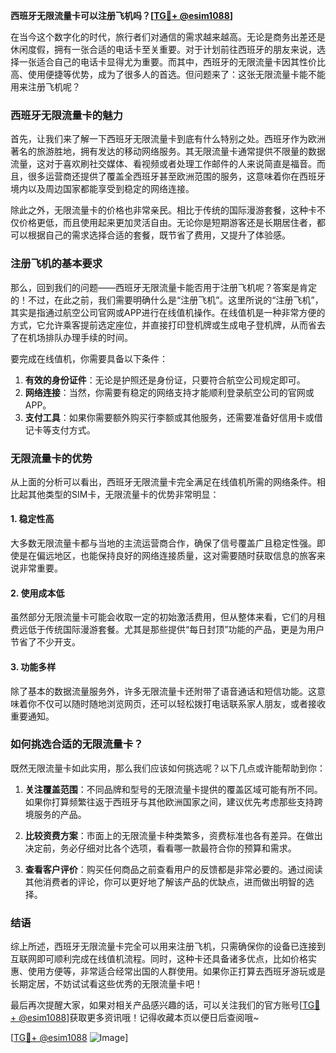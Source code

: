 **西班牙无限流量卡可以注册飞机吗？[[TG💪+ @esim1088](https://t.me/s/esim1088)]**

在当今这个数字化的时代，旅行者们对通信的需求越来越高。无论是商务出差还是休闲度假，拥有一张合适的电话卡至关重要。对于计划前往西班牙的朋友来说，选择一张适合自己的电话卡显得尤为重要。而其中，西班牙的无限流量卡因其性价比高、使用便捷等优势，成为了很多人的首选。但问题来了：这张无限流量卡能不能用来注册飞机呢？

### 西班牙无限流量卡的魅力

首先，让我们来了解一下西班牙无限流量卡到底有什么特别之处。西班牙作为欧洲著名的旅游胜地，拥有发达的移动网络服务。其无限流量卡通常提供不限量的数据流量，这对于喜欢刷社交媒体、看视频或者处理工作邮件的人来说简直是福音。而且，很多运营商还提供了覆盖全西班牙甚至欧洲范围的服务，这意味着你在西班牙境内以及周边国家都能享受到稳定的网络连接。

除此之外，无限流量卡的价格也非常亲民。相比于传统的国际漫游套餐，这种卡不仅价格更低，而且使用起来更加灵活自由。无论你是短期游客还是长期居住者，都可以根据自己的需求选择合适的套餐，既节省了费用，又提升了体验感。

### 注册飞机的基本要求

那么，回到我们的问题——西班牙无限流量卡能否用于注册飞机呢？答案是肯定的！不过，在此之前，我们需要明确什么是“注册飞机”。这里所说的“注册飞机”，其实是指通过航空公司官网或APP进行在线值机操作。在线值机是一种非常方便的方式，它允许乘客提前选定座位，并直接打印登机牌或生成电子登机牌，从而省去了在机场排队办理手续的时间。

要完成在线值机，你需要具备以下条件：
1. **有效的身份证件**：无论是护照还是身份证，只要符合航空公司规定即可。
2. **网络连接**：当然，你需要有稳定的网络支持才能顺利登录航空公司的官网或APP。
3. **支付工具**：如果你需要额外购买行李额或其他服务，还需要准备好信用卡或借记卡等支付方式。

### 无限流量卡的优势

从上面的分析可以看出，西班牙无限流量卡完全满足在线值机所需的网络条件。相比起其他类型的SIM卡，无限流量卡的优势非常明显：

#### 1. 稳定性高
大多数无限流量卡都与当地的主流运营商合作，确保了信号覆盖广且稳定性强。即使是在偏远地区，也能保持良好的网络连接质量，这对需要随时获取信息的旅客来说非常重要。

#### 2. 使用成本低
虽然部分无限流量卡可能会收取一定的初始激活费用，但从整体来看，它们的月租费远低于传统国际漫游套餐。尤其是那些提供“每日封顶”功能的产品，更是为用户节省了不少开支。

#### 3. 功能多样
除了基本的数据流量服务外，许多无限流量卡还附带了语音通话和短信功能。这意味着你不仅可以随时随地浏览网页，还可以轻松拨打电话联系家人朋友，或者接收重要通知。

### 如何挑选合适的无限流量卡？

既然无限流量卡如此实用，那么我们应该如何挑选呢？以下几点或许能帮助到你：

1. **关注覆盖范围**：不同品牌和型号的无限流量卡提供的覆盖区域可能有所不同。如果你打算频繁往返于西班牙与其他欧洲国家之间，建议优先考虑那些支持跨境服务的产品。

2. **比较资费方案**：市面上的无限流量卡种类繁多，资费标准也各有差异。在做出决定前，务必仔细对比各个选项，看看哪一款最符合你的预算和需求。

3. **查看客户评价**：购买任何商品之前查看用户的反馈都是非常必要的。通过阅读其他消费者的评论，你可以更好地了解该产品的优缺点，进而做出明智的选择。

### 结语

综上所述，西班牙无限流量卡完全可以用来注册飞机，只需确保你的设备已连接到互联网即可顺利完成在线值机流程。同时，这种卡还具备诸多优点，比如价格实惠、使用方便等，非常适合经常出国的人群使用。如果你正打算去西班牙游玩或是长期定居，不妨试试看这些优秀的无限流量卡吧！

最后再次提醒大家，如果对相关产品感兴趣的话，可以关注我们的官方账号[[TG💪+ @esim1088](https://t.me/s/esim1088)]获取更多资讯哦！记得收藏本页以便日后查阅哦~

[[TG💪+ @esim1088](https://t.me/s/esim1088) ![Image](https://i.postimg.cc/4NQfJmqS/Snipaste-2025-05-13-00-14-12.png)]